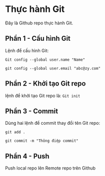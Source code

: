 # Thực hành Git
Đây là Github repo thực hành Git.
## Phần 1 - Cấu hình Git
Lệnh để cấu hình Git:
```
Git config --global user.name "Name"  

git config --global user.email "abc@zy.com"
```
## Phần 2 - Khởi tạo Git repo

lệnh để khởi tạo Git repo là: `Git init`

## Phần 3 - Commit

Dùng hai lệnh để commit thay đổi tên Git repo:  
```
git add .  

git commit -m "Thông điệp commit"  
```
## Phần 4 - Push

Push local repo lên Remote repo trên Github
